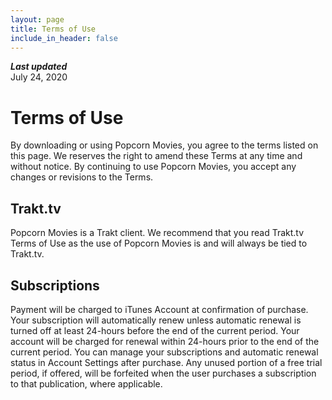 ```yaml
---
layout: page
title: Terms of Use
include_in_header: false
---
```



***Last updated***  
July 24, 2020

# Terms of Use

By downloading or using Popcorn Movies, you agree to the terms listed on this page. We reserves the right to amend these Terms at any time and without notice. By continuing to use Popcorn Movies, you accept any changes or revisions to the Terms.  
  
  
## Trakt.tv

Popcorn Movies is a Trakt client. We recommend that you read Trakt.tv Terms of Use as the use of Popcorn Movies is and will always be tied to Trakt.tv.
  
  
## Subscriptions

Payment will be charged to iTunes Account at confirmation of purchase. Your subscription will automatically renew unless automatic renewal is turned off at least 24-hours before the end of the current period. Your account will be charged for renewal within 24-hours prior to the end of the current period. You can manage your subscriptions and automatic renewal status in Account Settings after purchase. Any unused portion of a free trial period, if offered, will be forfeited when the user purchases a subscription to that publication, where applicable.
